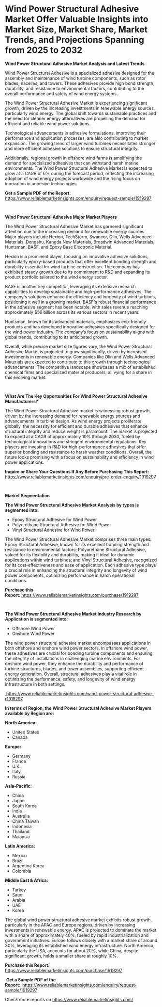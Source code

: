 <p><h1>Wind Power Structural Adhesive Market Offer Valuable Insights into Market Size, Market Share, Market Trends, and Projections Spanning from 2025 to 2032</h1></p><p><strong>Wind Power Structural Adhesive Market Analysis and Latest Trends</strong></p>
<p><p>Wind Power Structural Adhesive is a specialized adhesive designed for the assembly and maintenance of wind turbine components, such as rotor blades, nacelles, and towers. These adhesives provide high bond strength, durability, and resistance to environmental factors, contributing to the overall performance and safety of wind energy systems. </p><p>The Wind Power Structural Adhesive Market is experiencing significant growth, driven by the increasing investments in renewable energy sources, particularly wind energy. The global shift towards sustainable practices and the need for cleaner energy alternatives are propelling the demand for efficient and reliable wind power solutions. </p><p>Technological advancements in adhesive formulations, improving their performance and application processes, are also contributing to market expansion. The growing trend of larger wind turbines necessitates stronger and more efficient adhesive solutions to ensure structural integrity. </p><p>Additionally, regional growth in offshore wind farms is amplifying the demand for specialized adhesives that can withstand harsh marine environments. The Wind Power Structural Adhesive Market is expected to grow at a CAGR of 6% during the forecast period, reflecting the increasing adoption of wind energy projects worldwide and the rising focus on innovation in adhesive technologies.</p></p>
<p><strong>Get a Sample PDF of the Report:&nbsp;</strong> <a href="https://www.reliablemarketinsights.com/enquiry/request-sample/1919297?utm_campaign=3579&utm_medium=2&utm_source=Github&utm_content=ia&utm_term=03042025&utm_id=wind-power-structural-adhesive">https://www.reliablemarketinsights.com/enquiry/request-sample/1919297</a></p>
<p>&nbsp;</p>
<p><strong>Wind Power Structural Adhesive Major Market Players</strong></p>
<p><p>The Wind Power Structural Adhesive Market has garnered significant attention due to the increasing demand for renewable energy sources. Major players include Hexion, TechStorm, Swancor, Olin, Wells Advanced Materials, Dongshu, Kangda New Materials, Broadwin Advanced Materials, Huntsman, BASF, and Epoxy Base Electronic Material. </p><p>Hexion is a prominent player, focusing on innovative adhesive solutions, particularly epoxy-based products that offer excellent bonding strength and durability essential for wind turbine construction. The company has exhibited steady growth due to its commitment to R&D and expanding its product portfolio tailored to the wind energy sector.</p><p>BASF is another key competitor, leveraging its extensive research capabilities to develop sustainable and high-performance adhesives. The company's solutions enhance the efficiency and longevity of wind turbines, positioning it well in a growing market. BASF's robust financial performance in the adhesive segment has been notable, with sales revenue reaching approximately $59 billion across its various sectors in recent years.</p><p>Huntsman, known for its advanced materials, emphasizes eco-friendly products and has developed innovative adhesives specifically designed for the wind power industry. The company’s focus on sustainability aligns with global trends, contributing to its anticipated growth.</p><p>Overall, while precise market size figures vary, the Wind Power Structural Adhesive Market is projected to grow significantly, driven by increased investments in renewable energy. Companies like Olin and Wells Advanced Materials are expected to contribute to this growth through technological advancements. The competitive landscape showcases a mix of established chemical firms and specialized material producers, all vying for a share in this evolving market.</p></p>
<p>&nbsp;</p>
<p><strong>What Are The Key Opportunities For Wind Power Structural Adhesive Manufacturers?</strong></p>
<p><p>The Wind Power Structural Adhesive market is witnessing robust growth, driven by the increasing demand for renewable energy sources and advancements in turbine design. As wind energy projects proliferate globally, the necessity for efficient and durable adhesives that enhance structural integrity and reduce weight is paramount. The market is projected to expand at a CAGR of approximately 10% through 2030, fueled by technological innovations and stringent environmental regulations. Key players are investing in R&D for high-performance adhesives that offer superior bonding and resistance to harsh weather conditions. Overall, the future looks promising with a focus on sustainability and efficiency in wind power applications.</p></p>
<p><strong>Inquire or Share Your Questions If Any Before Purchasing This Report:</strong> <a href="https://www.reliablemarketinsights.com/enquiry/pre-order-enquiry/1919297?utm_campaign=3579&utm_medium=2&utm_source=Github&utm_content=ia&utm_term=03042025&utm_id=wind-power-structural-adhesive">https://www.reliablemarketinsights.com/enquiry/pre-order-enquiry/1919297</a></p>
<p>&nbsp;</p>
<p><strong>Market Segmentation</strong></p>
<p><strong>The Wind Power Structural Adhesive Market Analysis by types is segmented into:</strong></p>
<p><ul><li>Epoxy Structural Adhesive for Wind Power</li><li>Polyurethane Structural Adhesive for Wind Power</li><li>Vinyl Structural Adhesive for Wind Power</li></ul></p>
<p><p>The Wind Power Structural Adhesive Market comprises three main types: Epoxy Structural Adhesive, known for its excellent bonding strength and resistance to environmental factors; Polyurethane Structural Adhesive, valued for its flexibility and durability, making it ideal for dynamic applications within wind turbines; and Vinyl Structural Adhesive, recognized for its cost-effectiveness and ease of application. Each adhesive type plays a crucial role in enhancing the structural integrity and longevity of wind power components, optimizing performance in harsh operational conditions.</p></p>
<p><strong>Purchase this Report:&nbsp;</strong><a href="https://www.reliablemarketinsights.com/purchase/1919297?utm_campaign=3579&utm_medium=2&utm_source=Github&utm_content=ia&utm_term=03042025&utm_id=wind-power-structural-adhesive">https://www.reliablemarketinsights.com/purchase/1919297</a></p>
<p>&nbsp;</p>
<p><strong>The Wind Power Structural Adhesive Market Industry Research by Application is segmented into:</strong></p>
<p><ul><li>Offshore Wind Power</li><li>Onshore Wind Power</li></ul></p>
<p><p>The wind power structural adhesive market encompasses applications in both offshore and onshore wind power sectors. In offshore wind power, these adhesives are crucial for bonding turbine components and ensuring the integrity of installations in challenging marine environments. For onshore wind power, they enhance the durability and performance of turbine structures, blades, and tower assemblies, supporting efficient energy generation. Overall, structural adhesives play a vital role in optimizing the performance, safety, and longevity of wind energy infrastructure in both settings.</p></p>
<p><a href="https://www.reliablemarketinsights.com/wind-power-structural-adhesive-r1919297?utm_campaign=3579&utm_medium=2&utm_source=Github&utm_content=ia&utm_term=03042025&utm_id=wind-power-structural-adhesive">&nbsp;https://www.reliablemarketinsights.com/wind-power-structural-adhesive-r1919297</a></p>
<p><strong>In terms of Region, the Wind Power Structural Adhesive Market Players available by Region are:</strong></p>
<p>
    <p> <strong> North America: </strong>
        <ul>
            <li>United States</li>
            <li>Canada</li>
        </ul>
        </p> 
    <p> <strong> Europe: </strong>
        <ul>
            <li>Germany</li>
            <li>France</li>
            <li>U.K.</li>
            <li>Italy</li>
            <li>Russia</li>
        </ul>
        </p> 
    <p> <strong> Asia-Pacific: </strong>
        <ul>
            <li>China</li>
            <li>Japan</li>
            <li>South Korea</li>
            <li>India</li>
            <li>Australia</li>
            <li>China Taiwan</li>
            <li>Indonesia</li>
            <li>Thailand</li>
            <li>Malaysia</li>
        </ul>
        </p> 
    <p> <strong> Latin America: </strong>
        <ul>
            <li>Mexico</li>
            <li>Brazil</li>
            <li>Argentina Korea</li>
            <li>Colombia</li>
        </ul>
        </p> 
    <p> <strong> Middle East & Africa: </strong>
        <ul>
            <li>Turkey</li>
            <li>Saudi</li>
            <li>Arabia</li>
            <li>UAE</li>
            <li>Korea</li>
        </ul>
    </p>
    </p>
<p><p>The global wind power structural adhesive market exhibits robust growth, particularly in the APAC and Europe regions, driven by increasing investments in renewable energy. APAC is projected to dominate the market with a share of approximately 40%, fueled by rapid industrialization and government initiatives. Europe follows closely with a market share of around 30%, leveraging its established wind energy infrastructure. North America, particularly the USA, accounts for about 20%, while China, despite significant growth, holds a smaller share at roughly 10%.</p></p>
<p><strong>Purchase this Report: </strong><a href="https://www.reliablemarketinsights.com/purchase/1919297?utm_campaign=3579&utm_medium=2&utm_source=Github&utm_content=ia&utm_term=03042025&utm_id=wind-power-structural-adhesive">https://www.reliablemarketinsights.com/purchase/1919297</a></p>
<p>&nbsp;<strong>Get a Sample PDF of the Report:&nbsp;&nbsp;</strong><a href="https://www.reliablemarketinsights.com/enquiry/request-sample/1919297?utm_campaign=3579&utm_medium=2&utm_source=Github&utm_content=ia&utm_term=03042025&utm_id=wind-power-structural-adhesive">https://www.reliablemarketinsights.com/enquiry/request-sample/1919297</a></p>
<p><strong></strong></p>
<p>Check more reports on <a href="https://www.reliablemarketinsights.com/?utm_campaign=3579&utm_medium=2&utm_source=Github&utm_content=ia&utm_term=03042025&utm_id=wind-power-structural-adhesive">https://www.reliablemarketinsights.com/</a></p>